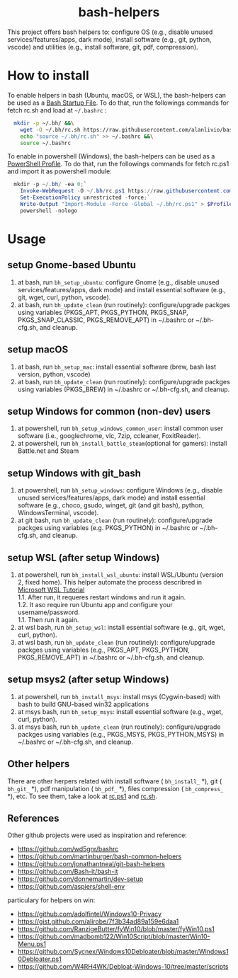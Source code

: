 <h1 align="center">bash-helpers</h1>

This project offers bash helpers to: configure OS (e.g., disable unused services/features/apps, dark mode), install software (e.g., git, python, vscode) and utilities (e.g., install software, git, pdf, compression).

# How to install

To enable helpers in bash (Ubuntu, macOS, or WSL), the bash-helpers can be used as a [Bash Startup File](https://www.gnu.org/software/bash/manual/html_node/Bash-Startup-Files.html). To do that, run the followings commands for fetch rc.sh and load at `~/.bashrc` :

```bash
  mkdir -p ~/.bh/ &&\
    wget -O ~/.bh/rc.sh https://raw.githubusercontent.com/alanlivio/bash-helpers/master/rc.sh &&\
    echo "source ~/.bh/rc.sh" >> ~/.bashrc &&\
    source ~/.bashrc
  ```

To enable in powershell (Windows), the bash-helpers can be used as a [PowerShell Profile](https://docs.microsoft.com/en-us/powershell/module/microsoft.powershell.core/about/about_profiles?view=powershell-7). To do that, run the followings commands for fetch rc.ps1 and import it as powershell module:

```powershell
  mkdir -p ~/.bh/ -ea 0;`
    Invoke-WebRequest -O ~/.bh/rc.ps1 https://raw.githubusercontent.com/alanlivio/bash-helpers/master/rc.ps1;`
    Set-ExecutionPolicy unrestricted -force;`
    Write-Output "Import-Module -Force -Global ~/.bh/rc.ps1" > $Profile.AllUsersAllHosts;`
    powershell -nologo
  ```

# Usage

## setup Gnome-based Ubuntu

1. at bash, run `bh_setup_ubuntu`: configure Gnome (e.g., disable unused services/features/apps, dark mode) and install essential software (e.g., git, wget, curl, python, vscode).
2. at bash, run `bh_update_clean` (run routinely): configure/upgrade packges using variables (PKGS_APT, PKGS_PYTHON, PKGS_SNAP, PKGS_SNAP_CLASSIC, PKGS_REMOVE_APT) in ~/.bashrc or ~/.bh-cfg.sh, and cleanup.

## setup macOS

1. at bash, run `bh_setup_mac`: install essential software (brew, bash last version, python, vscode)
2. at bash, run `bh_update_clean` (run routinely): configure/upgrade packges using variables (PKGS_BREW) in ~/.bashrc or ~/.bh-cfg.sh, and cleanup.

## setup Windows for common (non-dev) users

1. at powershell, run `bh_setup_windows_common_user`: install common user software (i.e., googlechrome, vlc, 7zip, ccleaner, FoxitReader).
2. at powershell, run `bh_install_battle_steam`(optional for gamers): install Battle.net and Steam

## setup Windows with git_bash

1. at powershell, run `bh_setup_windows`: configure Windows (e.g., disable unused services/features/apps, dark mode) and install essential software (e.g., choco, gsudo, winget, git (and git bash), python, WindowsTerminal, vscode).
2. at git bash, run `bh_update_clean` (run routinely): configure/upgrade packges using variables (e.g. PKGS_PYTHON) in ~/.bashrc or ~/.bh-cfg.sh, and cleanup.

## setup WSL (after setup Windows)

1. at powershell, run `bh_install_wsl_ubuntu`: install WSL/Ubuntu (version 2, fixed home). This helper automate the process describred in [Microsoft WSL Tutorial](https://docs.microsoft.com/en-us/windows/wsl/wsl2-install)  
  1.1. After run, it requeres restart windows and run it again.  
  1.2. It aso require run Ubuntu app and configure your username/password.  
  1.1. Then run it again.
2. at wsl bash, run `bh_setup_wsl`: install essential software (e.g., git, wget, curl, python).
3. at wsl bash, run `bh_update_clean` (run routinely): configure/upgrade packges using variables (e.g., PKGS_APT, PKGS_PYTHON, PKGS_REMOVE_APT) in ~/.bashrc or ~/.bh-cfg.sh, and cleanup.

## setup msys2 (after setup Windows)

1. at powershell, run `bh_install_msys`: install msys (Cygwin-based) with bash to build GNU-based win32 applications
2. at msys bash, run `bh_setup_msys`: install essential software (e.g., wget, curl, python).
3. at msys bash, run `bh_update_clean` (run routinely): configure/upgrade packges using variables (e.g., PKGS_MSYS, PKGS_PYTHON_MSYS) in ~/.bashrc or ~/.bh-cfg.sh, and cleanup.

## Other helpers

There are other herpers related with install software ( `bh_install_` \*), git ( `bh_git_` \*), pdf manipulation ( `bh_pdf_` \*), files compression ( `bh_compress_` \*), etc. To see them, take a look at [rc.ps1](rc.ps1) and [rc.sh](rc.sh).

## References

Other github projects were used as inspiration and reference:

* https://github.com/wd5gnr/bashrc
* https://github.com/martinburger/bash-common-helpers
* https://github.com/jonathantneal/git-bash-helpers
* https://github.com/Bash-it/bash-it
* https://github.com/donnemartin/dev-setup
* https://github.com/aspiers/shell-env

particulary for helpers on win:

* https://github.com/adolfintel/Windows10-Privacy
* https://gist.github.com/alirobe/7f3b34ad89a159e6daa1
* https://github.com/RanzigeButter/fyWin10/blob/master/fyWin10.ps1
* https://github.com/madbomb122/Win10Script/blob/master/Win10-Menu.ps1
* https://github.com/Sycnex/Windows10Debloater/blob/master/Windows10Debloater.ps1
* https://github.com/W4RH4WK/Debloat-Windows-10/tree/master/scripts
